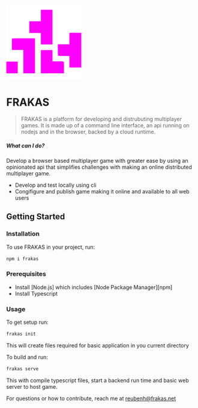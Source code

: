 <img src="https://raw.githubusercontent.com/teamhitori/frakas-platform/main/editor/src/assets/img/logo.png" height="200">

# FRAKAS
 
> FRAKAS is a platform for developing and distrubuting multiplayer games. It is made up of a command line interface, an api running on nodejs and in the browser, backed by a cloud runtime. 

##### What can I do?

Develop a browser based multiplayer game with greater ease by using an opinionated api that simplifies challenges with making an online distributed multiplayer game.

- Develop and test locally using cli 
- Congifigure and publish game making it online and available to all web users

## Getting Started

### Installation

To use FRAKAS in your project, run:

```bash
npm i frakas
```

### Prerequisites

- Install [Node.js] which includes [Node Package Manager][npm]
- Install Typescript

### Usage

To get setup run:
```bash
frakas init
```
This will create files required for basic application in you current directory

To build and run:
```bash
frakas serve
```
This with compile typescript files, start a backend run time and basic web server to host game.

For questions or how to contribute, reach me at reubenh@frakas.net